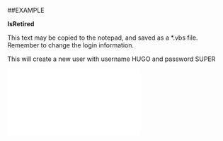 

##EXAMPLE

**IsRetired**

This text may be copied to the notepad, and saved as a *.vbs file. Remember to change the login information.



This will create a new user with username HUGO and password SUPER

![](../../Examples/vbs/SOUser.IsRetired.vbs.txt)





